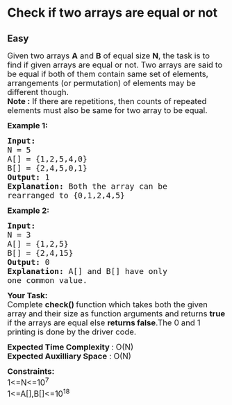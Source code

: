 # Check if two arrays are equal or not
## Easy
<div class="problem-statement" style="user-select: auto;">
                <p style="user-select: auto;"></p><p style="user-select: auto;"><span style="font-size: 18px; user-select: auto;">Given two arrays <strong style="user-select: auto;">A</strong> and <strong style="user-select: auto;">B</strong> of equal size <strong style="user-select: auto;">N</strong>, the task is to find if given arrays are equal or not. Two arrays are said to be equal if both of them contain same set of elements, arrangements (or permutation) of elements may be different though.<br style="user-select: auto;">
<strong style="user-select: auto;">Note :</strong>&nbsp;If there are repetitions, then counts of repeated elements must also be same for two array to be equal.</span></p>

<p style="user-select: auto;"><span style="font-size: 18px; user-select: auto;"><strong style="user-select: auto;">Example 1:</strong></span></p>

<pre style="position: relative; user-select: auto;"><span style="font-size: 18px; user-select: auto;"><strong style="user-select: auto;">Input:
</strong>N = 5
A[] = {1,2,5,4,0}
B[] = {2,4,5,0,1}
<strong style="user-select: auto;">Output: </strong>1<strong style="user-select: auto;">
Explanation: </strong>Both the array can be 
rearranged to {0,1,2,4,5}</span>
<div class="open_grepper_editor" title="Edit &amp; Save To Grepper" style="user-select: auto;"></div></pre>

<p style="user-select: auto;"><span style="font-size: 18px; user-select: auto;"><strong style="user-select: auto;">Example 2:</strong></span></p>

<pre style="position: relative; user-select: auto;"><span style="font-size: 18px; user-select: auto;"><strong style="user-select: auto;">Input:
</strong>N = 3
A[] = {1,2,5}
B[] = {2,4,15}
<strong style="user-select: auto;">Output: </strong>0<strong style="user-select: auto;">
Explanation: </strong>A[] and B[] have only 
one common value.</span><div class="open_grepper_editor" title="Edit &amp; Save To Grepper" style="user-select: auto;"></div></pre>

<p style="user-select: auto;"><span style="font-size: 18px; user-select: auto;"><strong style="user-select: auto;">Your Task:</strong><br style="user-select: auto;">
Complete&nbsp;<strong style="user-select: auto;">check() </strong>function which takes both the given array and their size as function arguments and returns <strong style="user-select: auto;">true</strong> if the arrays are equal else <strong style="user-select: auto;">returns false</strong>.The 0 and 1 printing is done by the driver code.</span></p>

<p style="user-select: auto;"><span style="font-size: 18px; user-select: auto;"><strong style="user-select: auto;">Expected Time Complexity </strong>: O(N)<br style="user-select: auto;">
<strong style="user-select: auto;">Expected Auxilliary Space</strong> : O(N)</span></p>

<p style="user-select: auto;"><span style="font-size: 18px; user-select: auto;"><strong style="user-select: auto;">Constraints:</strong><br style="user-select: auto;">
1&lt;=N&lt;=10<sup style="user-select: auto;">7</sup><br style="user-select: auto;">
1&lt;=A[],B[]&lt;=10<sup style="user-select: auto;">18</sup></span></p>

<p style="user-select: auto;">&nbsp;</p>
 <p style="user-select: auto;"></p>
            </div>